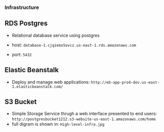 ### Infrastructure

## RDS Postgres

- Relational database service using postgres

- host: `database-1.cjqiemx5ovcz.us-east-1.rds.amazonaws.com`
- port: `5432`

## Elastic Beanstalk

- Deploy and manage web applications: `http://eb-app-pro4-dev.us-east-1.elasticbeanstalk.com/`

## S3 Bucket

- Simple Storage Service thrugh a web interface presented to end users:
  `http://postgresbucket1212.s3-website-us-east-1.amazonaws.com/home `
- full digram is shown in: `High-level-infra.jpg`
